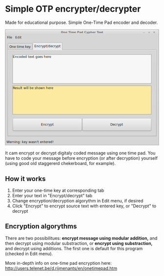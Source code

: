 # 
Simple OTP encrypter/decrypter
==============================

Made for educational purpose. Simple One-Time Pad encoder and decoder.

![screenshot](screenshot-0.1.png)

It cam encrypt or decrypt digitaly coded message using one time pad. You have to code your message before encryption (or after decryption) yourself (using good old staggererd chekerboard, for example). 

How it works
-----------

1. Enter your one-time key at corresponding tab
1. Enter your text in "Encrypt/decrypt" tab
1. Change encryption/decryption algorythm in Edit menu, if desired
1. Click "Encrypt" to encrypt source text with entered key, or "Decrypt" to decrypt

Encryption algorythms
---------------------

There are two possibilitues: **encrypt message using modular addition,** and then decrypt using modular substraction, or **encrypt using substraction,** and decrypt using additions. The first one is default for this program (checked in Edit menu). 

More in-depth info on one-time pad encryption here: http://users.telenet.be/d.rijmenants/en/onetimepad.htm



